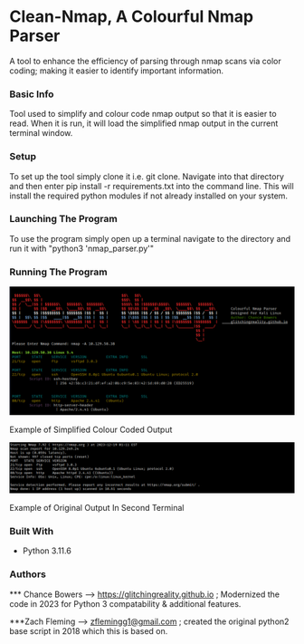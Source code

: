 # Clean-Nmap, A Colourful Nmap Parser
A tool to enhance the efficiency of parsing through nmap scans via color coding; making it easier to identify important information.


### Basic Info
Tool used to simplify and colour code nmap output so that it is easier to read. When it is run, it will load the simplified nmap output in the current terminal window.

### Setup
To set up the tool simply clone it i.e. git clone. Navigate into that directory and then enter  pip install -r requirements.txt into the command line. This will install the required python modules if not already installed on your system.

### Launching The Program
To use the program simply open up a terminal navigate to the directory and run it with "python3 'nmap_parser.py'"

### Running The Program
![alt text](screenshots/1.png "Sample Output")

Example of Simplified Colour Coded Output

![alt text](screenshots/2.png "Sample Output")

Example of Original Output In Second Terminal

### Built With

* Python 3.11.6

### Authors

*** Chance Bowers --> https://glitchingreality.github.io ; Modernized the code in 2023 for Python 3 compatability & additional features.

***Zach Fleming --> zflemingg1@gmail.com ;  created the original python2 base script in 2018 which this is based on.
